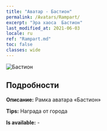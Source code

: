 ```yaml
---
title: "Аватар - Бастион"
permalink: /Avatars/Rampart/
excerpt: "Эра хаоса  Бастион"
last_modified_at: 2021-06-03
locale: ru
ref: "Rampart.md"
toc: false
classes: wide
---
```

 ![Бастион](/images/a/avatarFrame_12.png)

## Подробности

 **Описание:** Рамка аватара «Бастион» 

 **Tips:** Награда от города 

 **Is available:**  - 

